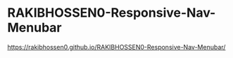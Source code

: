 # RAKIBHOSSEN0-Responsive-Nav-Menubar
https://rakibhossen0.github.io/RAKIBHOSSEN0-Responsive-Nav-Menubar/
